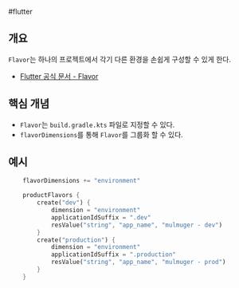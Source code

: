 #flutter 

## 개요
`Flavor`는 하나의 프로젝트에서 각기 다른 환경을 손쉽게 구성할 수 있게 한다.

- [Flutter 공식 문서 - Flavor](https://docs.flutter.dev/deployment/flavors)

## 핵심 개념
- `Flavor`는 `build.gradle.kts` 파일로 지정할 수 있다.
- `flavorDimensions`를 통해 `Flavor`를 그룹화 할 수 있다.


## 예시

```dart
    flavorDimensions += "environment"

    productFlavors {
        create("dev") {
            dimension = "environment"
            applicationIdSuffix = ".dev"
            resValue("string", "app_name", "mulmuger - dev")
        }
        create("production") {
            dimension = "environment"
            applicationIdSuffix = ".production"
            resValue("string", "app_name", "mulmuger - prod")
        }
    }
```